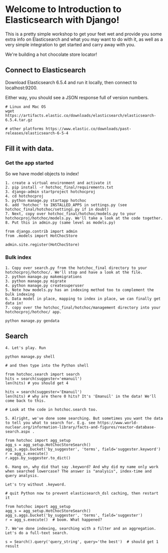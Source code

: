 # Welcome to Introduction to Elasticsearch with Django!

This is a pretty simple workshop to get your feet wet and provide you some extra info on Elasticsearch and what you may want to do with it, as well as a very simple integration to get started and carry away with you.

We're building a hot chocolate store locator!

## Connect to Elasticsearch

Download Elasticsearch 6.5.4 and run it locally, then connect to localhost:9200.

Either way, you should see a JSON response full of version numbers.

    # Linux and Mac OS
    wget https://artifacts.elastic.co/downloads/elasticsearch/elasticsearch-6.5.4.tar.gz

    # other platforms https://www.elastic.co/downloads/past-releases/elasticsearch-6-5-4

## Fill it with data.

### Get the app started

So we have model objects to index!

    1. create a virtual environment and activate it
    2. pip install -r hotchoc_final/requirements.txt
    3. django-admin startproject hotchocproj
    4. cd hotchocproj
    5. python manage.py startapp hotchoc
    6. add 'hotchoc' to INSTALLED_APPS in settings.py (see hotchoc_final/hotchoc/settings.py if in doubt)
    7. Next, copy over hotchoc_final/hotchoc/models.py to your hotchocproj/hotchoc/models.py. We'll take a look at the code together.
    8. Put this in admin.py (same level as models.py)

    from django.contrib import admin
    from .models import HotChocStore

    admin.site.register(HotChocStore)

### Bulk index

    1. Copy over search.py from the hotchoc_final directory to your hotchocproj/hotchoc/. We'll stop and have a look at the file.
    2. python manage.py makemigrations
    3. python manage.py migrate
    4. python manage.py createsuperuser
    5. Note how models.py has an indexing method too to complement the bulk indexing
    6. Data model in place, mapping to index in place, we can finally get data in!
    7. copy over the hotchoc_final/hotchoc/management directory into your hotchocproj/hotchoc/ app.

    python manage.py gendata

## Search

    4. Let's play. Run

    python manage.py shell

    # and then type into the Python shell

    from hotchoc.search import search
    hits = search(suggester='emanuil')
    len(hits) # you should get 4

    hits = search(suggester='Emanuil')
    len(hits) # why are there 0 hits? It's 'Emanuil' in the data! We'll come back to this.

    # Look at the code in hotchoc.search too.

    5. Alright, we've done some searching. But sometimes you want the data to tell you what to search for. E.g. see https://www.world-nuclear.org/information-library/facts-and-figures/reactor-database-search.aspx .

    from hotchoc import agg_setup
    agg_s = agg_setup.HotChocStoreSearch()
    agg_s.aggs.bucket('by_suggester', 'terms', field='suggester.keyword')
    r = agg_s.execute()
    r.aggs.by_suggester.to_dict()

    6. Hang on, why did that say .keyword? And why did my name only work when searched lowercase? The answer is "analysis", index-time and query analysis.

    Let's try without .keyword.

    # quit Python now to prevent elasticsearch_dsl caching, then restart it

    from hotchoc import agg_setup
    agg_s = agg_setup.HotChocStoreSearch()
    agg_s.aggs.bucket('by_suggester', 'terms', field='suggester')
    r = agg_s.execute()  # boom. What happened?

    7. We've done indexing, searching with a filter and an aggregation. Let's do a full-text search.

    s = Search().query('query_string', query='the best')  # should get 1 result
